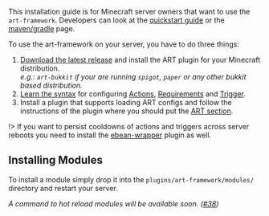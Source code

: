 This installation guide is for Minecraft server owners that want to use the `art-framework`. Developers can look at the [quickstart guide](/developer/) or the [maven/gradle](dev-setup.md) page.

To use the art-framework on your server, you have to do three things:

1. [Download the latest release](https://github.com/art-framework/art-core/releases/latest) and install the ART plugin for your Minecraft distribution.  
   *e.g.: `art-bukkit` if your are running `spigot`, `paper` or any other bukkit based distribution.*
2. [Learn the syntax](syntax.md) for configuring [Actions](actions.md), [Requirements](requirements.md) and [Trigger](trigger.md).
3. Install a plugin that supports loading ART configs and follow the instructions of the plugin where you should put the [ART section](#art-config-syntax).

!> If you want to persist cooldowns of actions and triggers across server reboots you need to install the [ebean-wrapper](https://github.com/silthus/ebean-wrapper) plugin as well.

## Installing Modules

To install a module simply drop it into the `plugins/art-framework/modules/` directory and restart your server.

*A command to hot reload modules will be available soon. ([#38](https://github.com/art-framework/art-framework/issues/38))*
